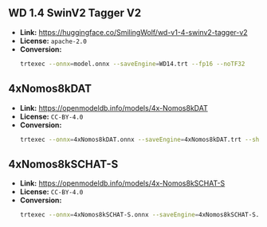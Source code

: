﻿## WD 1.4 SwinV2 Tagger V2
- **Link:** https://huggingface.co/SmilingWolf/wd-v1-4-swinv2-tagger-v2
- **License:** `apache-2.0`
- **Conversion:**
    ```bash
    trtexec --onnx=model.onnx --saveEngine=WD14.trt --fp16 --noTF32
    ```

## 4xNomos8kDAT
- **Link:** https://openmodeldb.info/models/4x-Nomos8kDAT
- **License:** `CC-BY-4.0`
- **Conversion:**
    ```bash
    trtexec --onnx=4xNomos8kDAT.onnx --saveEngine=4xNomos8kDAT.trt --shapes="input:1x3x192x192" --inputIOFormats=fp32:chw --outputIOFormats=fp32:chw
    ```

## 4xNomos8kSCHAT-S
- **Link:** https://openmodeldb.info/models/4x-Nomos8kSCHAT-S
- **License:** `CC-BY-4.0`
- **Conversion:**
    ```bash
    trtexec --onnx=4xNomos8kSCHAT-S.onnx --saveEngine=4xNomos8kSCHAT-S.trt --shapes=input:1x3x256x256 --inputIOFormats=fp16:chw --outputIOFormats=fp16:chw
    ```
